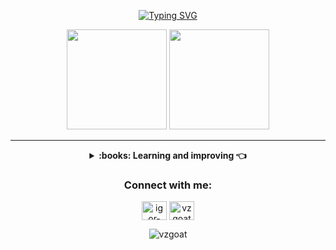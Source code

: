 <p align="center">
    <a href="https://git.io/typing-svg">
        <img src="https://readme-typing-svg.demolab.com?font=Fira+Code&weight=600&size=25&pause=1000&color=ffffff&center=true&width=600&height=40&lines=Hey+Yo!+I'm+Igor+Vasconcellos!" alt="Typing SVG">
    </a>
</p>

<div align="center">
  <img height="160em" src="https://github-readme-stats-sigma-five.vercel.app/api?username=vzgoat&show_icons=true&theme=tokyonight&include_all_commits=true&count_private=true"/>
  <img height="160Em" src="https://github-readme-stats-sigma-five.vercel.app/api/top-langs/?username=vzgoat&layout=compact&langs_count=16&theme=tokyonight"/>
  
</div>
  
<div align="center">
<hr/>
<details><summary><strong>:books: Learning and improving 👈</strong></summary>

<p>
### 💻 Front-End Skills: 

<img src="https://cdn.jsdelivr.net/gh/devicons/devicon@latest/icons/html5/html5-original.svg" alt="HTML5" widtf="40" height="40" style="max-width: 100%; margin: 0 2px;"/> </img>
<img src="https://cdn.jsdelivr.net/gh/devicons/devicon@latest/icons/css3/css3-original.svg" alt="CSS3" widtf="40" height="40" style="max-width: 100%; margin: 0 2px;"/> </img>
<img src="https://cdn.jsdelivr.net/gh/devicons/devicon@latest/icons/javascript/javascript-original.svg" alt="JavaScript" widtf="40" height="40" style="max-width: 100%; margin: 0 2px;"/> </img>
   
### 💻 Back-End Skills: 

<img src="https://cdn.jsdelivr.net/gh/devicons/devicon@latest/icons/java/java-original.svg" alt="Java" widtf="40" height="40" style="max-width: 100%; margin: 0 2px;"/> </img>
<img src="https://cdn.jsdelivr.net/gh/devicons/devicon@latest/icons/python/python-original.svg" alt="Python" widtf="40" height="40" style="max-width: 100%; margin: 0 2px;"/> </img>
<img src="https://cdn.jsdelivr.net/gh/devicons/devicon@latest/icons/mysql/mysql-original.svg" alt="MySQL" widtf="40" height="40" style="max-width: 100%; margin: 0 2px;"/> </img>
<img src="https://cdn.jsdelivr.net/gh/devicons/devicon@latest/icons/c/c-original.svg" alt="C" widtf="40" height="40" style="max-width: 100%; margin: 0 2px;"/> </img>

### 💻 Design e Prototyping Skills: 

<img src="https://cdn.jsdelivr.net/gh/devicons/devicon@latest/icons/aftereffects/aftereffects-original.svg" alt="Adobe After Effects" widtf="40" height="40" style="max-width: 100%; margin: 0 2px;"/> </img>
<img src="https://cdn.jsdelivr.net/gh/devicons/devicon@latest/icons/photoshop/photoshop-original.svg" alt="Adobe Photoshop" widtf="40" height="40" style="max-width: 100%; margin: 0 2px;"/> </img>
<img src="https://cdn.jsdelivr.net/gh/devicons/devicon@latest/icons/figma/figma-original.svg" alt="Figma" widtf="40" height="40" style="max-width: 100%; margin: 0 2px;"/> </img>

</p>

</details>

### Connect with me:
  <a href="https://linkedin.com/in/igor-vasconcellos" target="blank"><img align="center" src="https://raw.githubusercontent.com/rahuldkjain/github-profile-readme-generator/master/src/images/icons/Social/linked-in-alt.svg" alt="igor-vasconcellos" height="30" width="40" /></a>
  <a href="https://instagram.com/vzgoat" target="blank"><img align="center" src="https://raw.githubusercontent.com/rahuldkjain/github-profile-readme-generator/master/src/images/icons/Social/instagram.svg" alt="vzgoat" height="30" width="40" /></a>
  </p>

<p><img src="https://komarev.com/ghpvc/?username=vzgoat&style=flat-square&color=blueviolet" alt="vzgoat"/></p>
